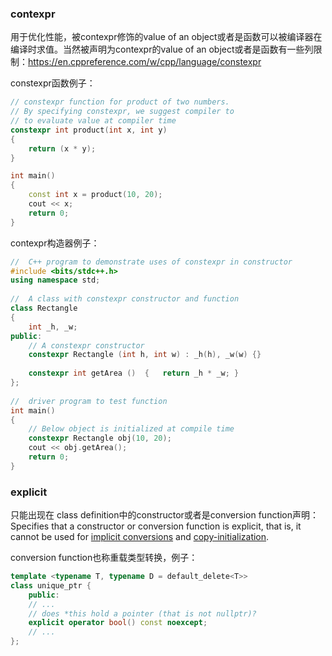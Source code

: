 ### contexpr

用于优化性能，被contexpr修饰的value of an object或者是函数可以被编译器在编译时求值。当然被声明为contexpr的value of an object或者是函数有一些列限制：https://en.cppreference.com/w/cpp/language/constexpr

constexpr函数例子：

```C++
// constexpr function for product of two numbers. 
// By specifying constexpr, we suggest compiler to 
// to evaluate value at compiler time 
constexpr int product(int x, int y) 
{ 
	return (x * y); 
} 

int main() 
{ 
	const int x = product(10, 20); 
	cout << x; 
	return 0; 
} 
```



contexpr构造器例子：

```C++
//  C++ program to demonstrate uses of constexpr in constructor 
#include <bits/stdc++.h> 
using namespace std; 
  
//  A class with constexpr constructor and function 
class Rectangle 
{ 
    int _h, _w; 
public: 
    // A constexpr constructor 
    constexpr Rectangle (int h, int w) : _h(h), _w(w) {} 
      
    constexpr int getArea ()  {   return _h * _w; } 
}; 
  
//  driver program to test function 
int main() 
{ 
    // Below object is initialized at compile time 
    constexpr Rectangle obj(10, 20); 
    cout << obj.getArea(); 
    return 0; 
} 
```



### explicit

只能出现在 class definition中的constructor或者是conversion function声明：Specifies that a constructor or conversion function  is explicit, that is, it cannot be used for [implicit conversions](https://en.cppreference.com/w/cpp/language/implicit_cast) and [copy-initialization](https://en.cppreference.com/w/cpp/language/copy_initialization).

conversion function也称重载类型转换，例子：

```c++
template <typename T, typename D = default_delete<T>>
class unique_ptr {
	public:
	// ...
	// does *this hold a pointer (that is not nullptr)?
	explicit operator bool() const noexcept; 
	// ...
};
```